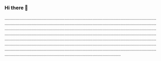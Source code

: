 ### Hi there 👋

...................................................................................................................................................................................................................................................................................................................................................................................................................................................................................................................................................................................................................................................................................................................................................................................................................................................................................................................................................................................................